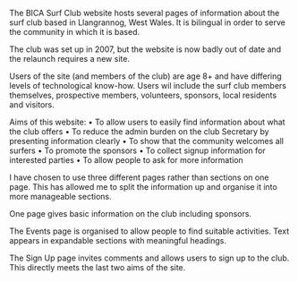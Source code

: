 The BICA Surf Club website hosts several pages of information about the surf club based in Llangrannog, West Wales. It is bilingual in order to serve the community in which it is based.  

The club was set up in 2007, but the website is now badly out of date and the relaunch requires a new site. 

Users of the site (and members of the club) are age 8+ and have differing levels of technological know-how. Users wil include the surf club members themselves, prospective members, volunteers, sponsors, local residents and visitors. 

Aims of this website: 
•	To allow users to easily find information about what the club offers 
•	To reduce the admin burden on the club Secretary by presenting information clearly 
•	To show that the community welcomes all surfers 
•	To promote the sponsors 
•	To collect signup information for interested parties
•	To allow people to ask for more information  

I have chosen to use three different pages rather than sections on one page. This has allowed me to split the information up and organise it into more manageable sections.  

One page gives basic information on the club including sponsors. 

The Events page is organised to allow people to find suitable activities. Text appears in expandable sections with meaningful headings. 

The Sign Up page invites comments and allows users to sign up to the club. This directly meets the last two aims of the site. 

